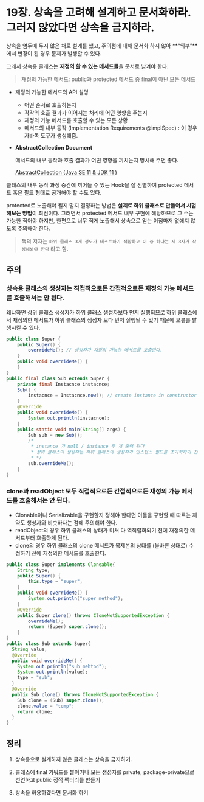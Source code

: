# 19장. 상속을 고려해 설계하고 문서화하라. 그러지 않았다면 상속을 금지하라.

상속을 염두에 두지 않은 채로 설계를 했고, 주의점에 대해 문서화 하지 않아 **“외부”**에서 변경이 된 경우 문제가 발생할 수 있다.

그래서 상속용 클래스는 **재정의 할 수 있는 메서드들**을 문서로 남겨야 한다.

> 재정의 가능한 메서드: public과 protected 메서드 중 final이 아닌 모든 메서드
> 
- 재정의 가능한 메서드의 API 설명
    - 어떤 순서로 호출하는지
    - 각각의 호출 결과가 이어지는 처리에 어떤 영향을 주는지
    - 재정의 가능 메서드를 호출할 수 있는 모든 상황
    - 메서드의 내부 동작 (Implementation Requirements @implSpec)
    : 이 경우 자바독 도구가 생성해줌.

- **AbstractCollection Document**
    
    메서드의 내부 동작과 호출 결과가 어떤 영향을 끼치는지 명시해 주면 좋다.
    
    [AbstractCollection (Java SE 11 & JDK 11 )](https://docs.oracle.com/en/java/javase/11/docs/api/java.base/java/util/AbstractCollection.html#remove(java.lang.Object))
    

클래스의 내부 동작 과정 중간에 끼어들 수 있는 Hook을 잘 선별하여 protected 메서드 혹은 필드 형태로 공개해야 할 수도 있다.

protected로 노출해야 될지 말지 결정하는 방법은 **실제로 하위 클래스로 만들어서 시험해보는 방법**이 최선이다. 그러면서 protected 메서드 내부 구현에 해당하므로 그 수는 가능한 적어야 하지만, 한편으로 너무 적게 노출해서 상속으로 얻는 이점마저 없애지 않도록 주의해야 한다.

> 책의 저자는 `하위 클래스 3개 정도가 테스트하기 적합하고 이 중 하나는 제 3자가 작성해봐야 한다` 라고 함.
> 

## 주의

### 상속용 클래스의 생성자는 직접적으로든 간접적으로든 재정의 가능 메서드를 호출해서는 안 된다.

왜냐하면 상위 클래스 생성자가 하위 클래스 생성자보다 먼저 실행되므로 하위 클래스에서 재정의한 메서드가 하위 클래스의 생성자 보다 먼저 실행될 수 있기 때문에 오류를 발생시킬 수 있다.

```java
public class Super {
    public Super() {
        overrideMe(); // 생성자가 재정의 가능한 메서드를 호출한다.
    }
    public void overrideMe() {
    }
}
public final class Sub extends Super {
    private final Instacnce instacnce;
    Sub() {
        instacnce = Instacnce.now(); // create instance in constructor
    }
    @Override
    public void overrideMe() {
        System.out.println(instacnce);
    }
    public static void main(String[] args) {
        Sub sub = new Sub();
        /*
         * instance 가 null / instance 두 개 출력 된다
         * 상위 클래스의 생성자는 하위 클래스의 생성자가 인스턴스 필드를 초기화하기 전에 overrideMe 호출
         * */
        sub.overrideMe();
    }
}
```

### clone과 readObject 모두 직접적으로든 간접적으로든 재정의 가능 메서드를 호출해서는 안 된다.

- Clonable이나 Serializable을 구현할지 정해야 한다면 이들을 구현할 때 따르는 제약도 생성자와 비슷하다는 점에 주의해야 한다.
- readObject의 경우 하위 클래스의 상태가 미처 다 역직렬화되기 전에 재정의한 메서드부터 호출하게 된다.
- clone의 경우 하위 클래스의 clone 메서드가 복제본의 상태를 (올바른 상태로) 수정하기 전에 재정의한 메서드를 호출한다.

```java
public class Super implements Cloneable{
    String type;
    public Super() {
        this.type = "super";
    }
    public void overrideMe() {
        System.out.println("super method");
    }
    @Override
    public Super clone() throws CloneNotSupportedException {
        overrideMe();
        return (Super) super.clone();
    }
}
public class Sub extends Super{
  String value;
  @Override
  public void overrideMe() {
    System.out.println("sub mehtod");
    System.out.println(value);
    type = "sub";
  }
  @Override
  public Sub clone() throws CloneNotSupportedException {
    Sub clone = (Sub) super.clone();
    clone.value = "temp";
    return clone;
  }
}
```

## 정리

1. 상속용으로 설계하지 않은 클래스는 상속을 금지하기.

2. 클래스에 final 키워드를 붙이거나 모든 생성자를 private, package-private으로 선언하고 
public 정적 팩터리를 만들기

3. 상속을 허용하겠다면 문서화 하기